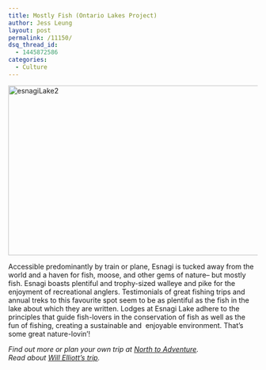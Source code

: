 ```yaml
---
title: Mostly Fish (Ontario Lakes Project)
author: Jess Leung
layout: post
permalink: /11150/
dsq_thread_id:
  - 1445872586
categories:
  - Culture
---
```

[<img class="alignnone size-medium wp-image-11165" alt="esnagiLake2" src="http://hypenotic.com/wordpress/wp-content/uploads/2013/06/esnagiLake2-580x343.png" width="580" height="343" />][1]

Accessible predominantly by train or plane, Esnagi is tucked away from the world and a haven for fish, moose, and other gems of nature&#8211; but mostly fish. Esnagi boasts plentiful and trophy-sized walleye and pike for the enjoyment of recreational anglers. Testimonials of great fishing trips and annual treks to this favourite spot seem to be as plentiful as the fish in the lake about which they are written. Lodges at Esnagi Lake adhere to the principles that guide fish-lovers in the conservation of fish as well as the fun of fishing, creating a sustainable and  enjoyable environment. That&#8217;s some great nature-lovin&#8217;!

*Find out more or plan your own trip at [North to Adventure][2].  
Read about [Will Elliott&#8217;s trip][3].*

 [1]: http://hypenotic.com/wordpress/wp-content/uploads/2013/06/esnagiLake2.png
 [2]: http://www.northtoadventure.com/view.php?lodge=l_n2a&page=n2a_fishing
 [3]: http://www.buffalonews.com/apps/pbcs.dll/article?aid=/20130615/sports/130619344